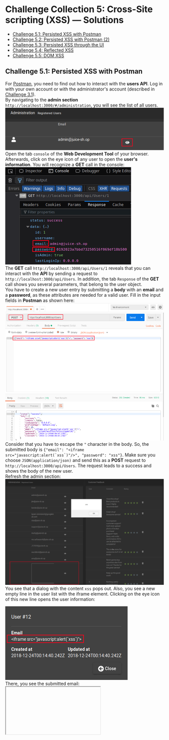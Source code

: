 # Challenge Collection 5: Cross-Site scripting (XSS) — Solutions

* [Challenge 5.1: Persisted XSS with Postman](#challenge-51-persisted-xss-with-postman)
* [Challenge 5.2: Persisted XSS with Postman (2)](#challenge-52-persisted-xss-with-postman-2)
* [Challenge 5.3: Persisted XSS through the UI](#challenge-53-persisted-xss-through-the-ui)
* [Challenge 5.4: Reflected XSS](#challenge-54-reflected-xss)
* [Challenge 5.5: DOM XSS](#challenge-55-dom-xss)

## Challenge 5.1: Persisted XSS with Postman
For [Postman](https://www.getpostman.com/apps), you need to find out how to interact with the **users API**. Log in with your own account or with the administrator's account (described in [Challenge 3.1](https://github.com/nt-ca-aqe/developer-security-training/tree/master/Challenges/Challenge-3#challenge-31-log-in-as-administrator)).  
By navigating to the **admin section** `http://localhost:3000/#/administration`, you will see the list of all users.
![5_3_5](screenshots/solution5_3_5.png)  
Open the tab `console` of the **Web Development Tool** of your browser. Afterwards, click on the eye icon of any user to open the **user's information**. You will recognize a **GET** call in the console:  
![5_3_6](screenshots/solution5_3_6.png)  
The **GET** call `http://localhost:3000/api/Users/1` reveals that you can interact with the **API** by sending a request to `http://localhost:3000/api/Users`. In addition, the tab `Response` of the **GET** call shows you several parameters, that belong to the user object.  
You have to create a new user entry by submitting a **body** with an **email** and a **password**, as these attributes are needed for a valid user. Fill in the input fields in **Postman** as shown here:  
![5_3_1](screenshots/solution5_3_1.png)  
Consider that you have to escape the `"` character in the body. So, the submitted body is <code>{"email": "<iframe src=\"javascript:alert(&grave;xss&grave;)\"/>", "password": "xss"}</code>. Make sure you choose `JSON(application/json)` and send this as a **POST** request to `http://localhost:3000/api/Users`. The request leads to a success and shows the body of the new user.  
Refresh the admin section:
![5_3_2](screenshots/solution5_3_2.png)  
You see that a dialog with the content `xss` pops out. Also, you see a new empty line in the user list with the iframe element. Clicking on the eye icon of this new line opens the user information:  

![5_3_3](screenshots/solution5_3_3.png)  
There, you see the submitted email: <code><iframe src="javascript:alert(&grave;xss&grave;)"/></code>.  

Checking the tab `Inspector` will show you that the iframe element has become a part of the HTML code:
![5_3_4](screenshots/solution5_3_4.png)  


## Challenge 5.2: Persisted XSS with Postman (2)
[Challenge 1.6](https://github.com/nt-ca-aqe/developer-security-training/tree/master/Challenges/Challenge-1#challenge-15-change-the-description-of-the-product-owasp-ssl-advanced-forensic-tool-o-saft) has shown you that you have the opportunity to interact with the **products API** via `http://localhost:3000/api/Products`. Also, browsing to this URL shows you the following information:
![5_4_0](screenshots/solution5_4_0.png)  
To create a new product, you have to fill the parameters `name`, `description` and `price` with values.  
Before, you need to obtain the **session token** by logging in the application with any account and extracting the information from any **GET** call. To show the **GET** call, open the **Web Development Tool**, choose the tab `console` and switch to tab `Cookies` of the **GET** call:  

![5_4_3](screenshots/solution5_4_1.png)  

After copying the **session token**, you can start **Postman**. Insert the token:

![5_4_4](screenshots/solution5_4_2.png)  
Then, send a **POST** request to `http://localhost:3000/api/Products` with <code>{"name": "XSS", "description": "<iframe src=\"javascript:alert(&grave;xss&grave;)\"/>", "price": 10.50}</code> as body. Make sure that you escape the `"` character and that you choose `JSON(application/json)`:

![5_4_3](screenshots/solution5_4_3.png)  
The request leads to a success. Go to the product list of the **OWASP Juice Shop**. By switching to the site, that contains the new product, you will see a dialog with the content `xss` popping out:

![5_4_3](screenshots/solution5_4_4.png)  
Also, you will recognize a new line with the name `XSS`, an empty iframe as description and the price `10.50`. If you click on the eye icon of this empty line, you will see the following result:

![5_4_5](screenshots/solution5_4_5.png)  
While opening the product info, the dialog with the content `xss` pops out again.


## Challenge 5.3: Persisted XSS through the UI
Browse to `http://localhost:3000/#/contact`. You need to modify the **iframe element**, as the common input <code><iframe src="javascript:alert(&grave;xss&grave;)"/></code> wouldn't be parsed in the HTML code as you need. Instead, type in the following: <code><<iframe src="src"/>iframe src="javascript:alert(&grave;xss&grave;)"/></code>  
![5_5_1](screenshots/solution5_5_1.png)  
Submit the comment and browse to the `About us` section: `http://localhost:3000/#/about`  
![5_5_2](screenshots/solution5_5_2.png)  
The **administration section** will show you the same result: `http://localhost:3000/#/administration`  
![5_5_3](screenshots/solution5_5_3.png)  


## Challenge 5.4: Reflected XSS
Browse to `http://localhost:3000/#/track-order`. Type in <code><iframe src="javascript:alert(&grave;xss&grave;)"></code>.
![5_1_1](screenshots/solution5_1_1.png)  
Submit your input:  
![5_1_2](screenshots/solution5_1_2.png)  
The dialog with the content `xss` pops out. In addition, you see the **iframe element** in the background as **search result**.  
In the tab `Inspector` (**Firefox**) or `Elements` (**Chrome**) of the **Web Development Tool**, you will see that the iframe element with the JavaScript function has become a part of the HTML sources:  
![5_1_3](screenshots/solution5_1_3.png)  


## Challenge 5.5: DOM XSS
Fill the input field for the product search with <code><iframe src="javascript:alert(&grave;xss&grave;)"></code> and submit this request:  
![5_2_1](screenshots/solution5_2_1.png)  
The dialog with the content `xss` pops out. In addition, you see the **iframe element** in the background as search result.  

